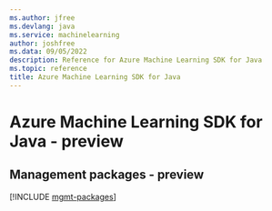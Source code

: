 ```yaml
---
ms.author: jfree
ms.devlang: java
ms.service: machinelearning
author: joshfree
ms.data: 09/05/2022
description: Reference for Azure Machine Learning SDK for Java
ms.topic: reference
title: Azure Machine Learning SDK for Java
---
```

# Azure Machine Learning SDK for Java - preview

## Management packages - preview
[!INCLUDE [mgmt-packages](machine-learning-mgmt-index.md)]